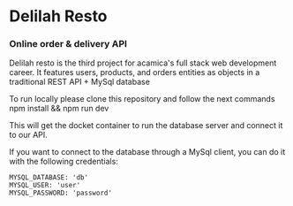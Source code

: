 # Delilah Resto

### Online order & delivery API

Delilah resto is the third project for acamica's full stack web development career.
It features users, products, and orders entities as objects in a traditional REST API + MySql database

To run locally please clone this repository and follow the next commands
npm install && npm run dev

This will get the docket container to run the database server and connect it to our API.

If you want to connect to the database through a MySql client, you can do it with the following credentials:

    MYSQL_DATABASE: 'db'
    MYSQL_USER: 'user'
    MYSQL_PASSWORD: 'password'
